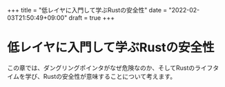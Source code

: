 +++
title = "低レイヤに入門して学ぶRustの安全性"
date = "2022-02-03T21:50:49+09:00"
draft = true
+++

# 低レイヤに入門して学ぶRustの安全性

この章では、ダングリングポインタがなぜ危険なのか、そしてRustのライフタイムを学び、Rustの安全性が意味することについて考えます。
